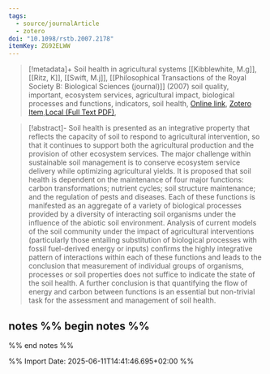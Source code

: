 ```yaml
---
tags:
  - source/journalArticle
  - zotero
doi: "10.1098/rstb.2007.2178"
itemKey: ZG92ELWW
---
```

>[!metadata]+
> Soil health in agricultural systems
> [[Kibblewhite, M.g]], [[Ritz, K]], [[Swift, M.j]], 
> [[Philosophical Transactions of the Royal Society B: Biological Sciences (journal)]] (2007)
> soil quality, important, ecosystem services, agricultural impact, biological processes and functions, indicators, soil health, 
> [Online link](https://royalsocietypublishing.org/doi/10.1098/rstb.2007.2178), [Zotero Item](zotero://select/library/items/ZG92ELWW),[Local (Full Text PDF)](file://C:/Users/aburg/Documents/references/zotero/storage/YSW99K4Q/Kibblewhite2007_Soilhealth.pdf), 


>[!abstract]-
>Soil health is presented as an integrative property that reflects the capacity of soil to respond to agricultural intervention, so that it continues to support both the agricultural production and the provision of other ecosystem services. The major challenge within sustainable soil management is to conserve ecosystem service delivery while optimizing agricultural yields. It is proposed that soil health is dependent on the maintenance of four major functions: carbon transformations; nutrient cycles; soil structure maintenance; and the regulation of pests and diseases. Each of these functions is manifested as an aggregate of a variety of biological processes provided by a diversity of interacting soil organisms under the influence of the abiotic soil environment. Analysis of current models of the soil community under the impact of agricultural interventions (particularly those entailing substitution of biological processes with fossil fuel-derived energy or inputs) confirms the highly integrative pattern of interactions within each of these functions and leads to the conclusion that measurement of individual groups of organisms, processes or soil properties does not suffice to indicate the state of the soil health. A further conclusion is that quantifying the flow of energy and carbon between functions is an essential but non-trivial task for the assessment and management of soil health.

## notes %% begin notes %%

%% end notes %%

%% Import Date: 2025-06-11T14:41:46.695+02:00 %%
